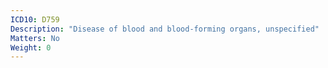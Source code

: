 ```yaml
---
ICD10: D759
Description: "Disease of blood and blood-forming organs, unspecified"
Matters: No
Weight: 0
---
```


